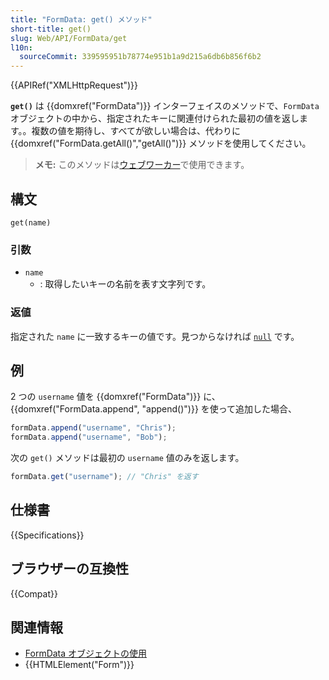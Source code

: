 ```yaml
---
title: "FormData: get() メソッド"
short-title: get()
slug: Web/API/FormData/get
l10n:
  sourceCommit: 339595951b78774e951b1a9d215a6db6b856f6b2
---
```


{{APIRef("XMLHttpRequest")}}

**`get()`** は {{domxref("FormData")}} インターフェイスのメソッドで、`FormData` オブジェクトの中から、指定されたキーに関連付けられた最初の値を返します。。複数の値を期待し、すべてが欲しい場合は、代わりに {{domxref("FormData.getAll()","getAll()")}} メソッドを使用してください。

> **メモ:** このメソッドは[ウェブワーカー](/ja/docs/Web/API/Web_Workers_API)で使用できます。

## 構文

```js-nolint
get(name)
```

### 引数

- `name`
  - : 取得したいキーの名前を表す文字列です。

### 返値

指定された `name` に一致するキーの値です。見つからなければ [`null`](/ja/docs/Web/JavaScript/Reference/Operators/null) です。

## 例

2 つの `username` 値を {{domxref("FormData")}} に、{{domxref("FormData.append", "append()")}} を使って追加した場合、

```js
formData.append("username", "Chris");
formData.append("username", "Bob");
```

次の `get()` メソッドは最初の `username` 値のみを返します。

```js
formData.get("username"); // "Chris" を返す
```

## 仕様書

{{Specifications}}

## ブラウザーの互換性

{{Compat}}

## 関連情報

- [FormData オブジェクトの使用](/ja/docs/Web/API/FormData/Using_FormData_Objects)
- {{HTMLElement("Form")}}
